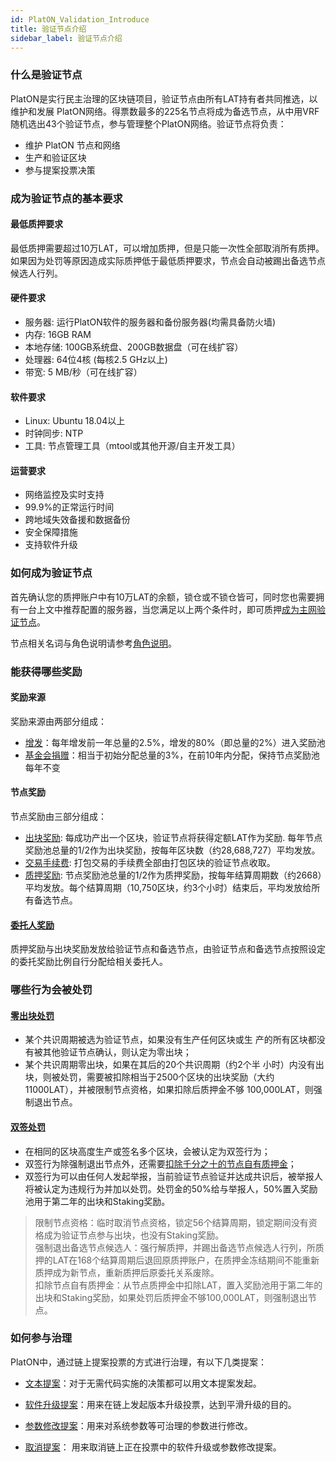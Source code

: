 ```yaml
---
id: PlatON_Validation_Introduce
title: 验证节点介绍
sidebar_label: 验证节点介绍
---
```


### 什么是验证节点

PlatON是实行民主治理的区块链项目，验证节点由所有LAT持有者共同推选，以维护和发展 PlatON网络。得票数最多的225名节点将成为备选节点，从中用VRF随机选出43个验证节点，参与管理整个PlatON网络。验证节点将负责：

- 维护 PlatON 节点和网络
- 生产和验证区块
- 参与提案投票决策

### 成为验证节点的基本要求

#### 最低质押要求

最低质押需要超过10万LAT，可以增加质押，但是只能一次性全部取消所有质押。如果因为处罚等原因造成实际质押低于最低质押要求，节点会自动被踢出备选节点候选人行列。

#### 硬件要求

- 服务器: 运行PlatON软件的服务器和备份服务器(均需具备防火墙)
- 内存: 16GB RAM 
- 本地存储: 100GB系统盘、200GB数据盘（可在线扩容）
- 处理器: 64位4核 (每核2.5 GHz以上)
- 带宽: 5 MB/秒（可在线扩容）

#### 软件要求

- Linux: Ubuntu 18.04以上
- 时钟同步: NTP
- 工具: 节点管理工具（mtool或其他开源/自主开发工具）

#### 运营要求

- 网络监控及实时支持
- 99.9%的正常运行时间
- 跨地域失效备援和数据备份
- 安全保障措施
- 支持软件升级

### 如何成为验证节点

首先确认您的质押账户中有10万LAT的余额，锁仓或不锁仓皆可，同时您也需要拥有一台上文中推荐配置的服务器，当您满足以上两个条件时，即可质押[成为主网验证节点](/docs/zh-CN/Become_PlatON_Main_Verification)。

节点相关名词与角色说明请参考[角色说明](/docs/zh-CN/Economic_Model#角色说明)。

### 能获得哪些奖励
#### 奖励来源

奖励来源由两部分组成：

- [增发](/docs/zh-CN/Economic_Model/#激励基金来源)：每年增发前一年总量的2.5%，增发的80%（即总量的2%）进入奖励池
- [基金会捐赠](/docs/zh-CN/Economic_Model/#激励基金来源)：相当于初始分配总量的3%，在前10年内分配，保持节点奖励池每年不变

#### 节点奖励

节点奖励由三部分组成：

- [出块奖励](/docs/zh-CN/Economic_Model/#激励规则): 每成功产出一个区块，验证节点将获得定额LAT作为奖励. 每年节点奖励池总量的1/2作为出块奖励，按每年区块数（约28,688,727）平均发放。
- [交易手续费](/docs/zh-CN/Economic_Model/#激励规则): 打包交易的手续费全部由打包区块的验证节点收取。
- [质押奖励](/docs/zh-CN/Economic_Model/#激励规则): 节点奖励池总量的1/2作为质押奖励，按每年结算周期数（约2668）平均发放。每个结算周期（10,750区块，约3个小时）结束后，平均发放给所有备选节点。

#### [委托人奖励](/docs/zh-CN/Economic_Model/#委托)

  质押奖励与出块奖励发放给验证节点和备选节点，由验证节点和备选节点按照设定的委托奖励比例自行分配给相关委托人。

### 哪些行为会被处罚

#### [零出块处罚](/docs/zh-CN/Economic_Model/#零出块-系统自动判断和处罚)

- 某个共识周期被选为验证节点，如果没有生产任何区块或生 产的所有区块都没有被其他验证节点确认，则认定为零出块；
- 某个共识周期零出块，如果在其后的20个共识周期（约2个半 小时）内没有出块，则被处罚，需要被扣除相当于2500个区块的出块奖励（大约11000LAT），并被限制节点资格，如果扣除后质押金不够 100,000LAT，则强制退出节点。

#### [双签处罚](/docs/zh-CN/Economic_Model/#双签双出-人工举报和系统处罚)

- 在相同的区块高度生产或签名多个区块，会被认定为双签行为；
- 双签行为除强制退出节点外，还需要[扣除千分之十的节点自有质押金](/docs/zh-CN/Economic_Model#platon的惩罚方式)；
- 双签行为可以由任何人发起举报，当前验证节点验证并达成共识后，被举报人将被认定为违规行为并加以处罚。处罚金的50%给与举报人，50%置入奖励池用于第二年的出块和Staking奖励。

> 限制节点资格：临时取消节点资格，锁定56个结算周期，锁定期间没有资格成为验证节点参与出块，也没有Staking奖励。<br />
> 强制退出备选节点候选人：强行解质押，并踢出备选节点候选人行列，所质押的LAT在168个结算周期后退回原质押账户，在质押金冻结期间不能重新质押成为新节点，重新质押后原委托关系废除。<br />
> 扣除节点自有质押金：从节点质押金中扣除LAT，置入奖励池用于第二年的出块和Staking奖励，如果处罚后质押金不够100,000LAT，则强制退出节点。

### 如何参与治理

PlatON中，通过链上提案投票的方式进行治理，有以下几类提案：

- [文本提案](/docs/zh-CN/PlatON_Governance_Solution#提案分类)：对于无需代码实施的决策都可以用文本提案发起。

- [软件升级提案](/docs/zh-CN/PlatON_Governance_Solution#span-idupgrade升级机制span)：用来在链上发起版本升级投票，达到平滑升级的目的。

- [参数修改提案](/docs/zh-CN/PlatON_Governance_Solution#参数治理)：用来对系统参数等可治理的参数进行修改。

- [取消提案](/docs/zh-CN/PlatON_Governance_Solution#快速升级)： 用来取消链上正在投票中的软件升级或参数修改提案。
